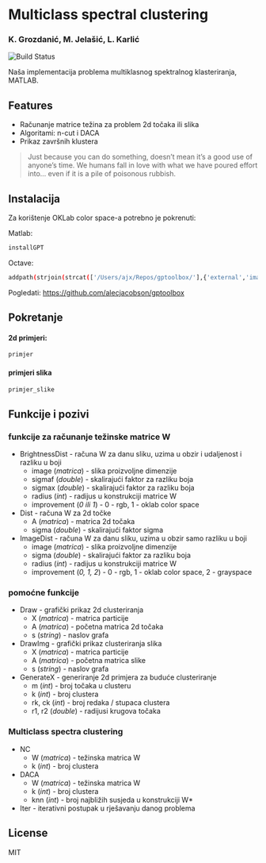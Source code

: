 # Multiclass spectral clustering
### K. Grozdanić, M. Jelašić, L. Karlić

![Build Status](https://travis-ci.org/joemccann/dillinger.svg?branch=master)

Naša implementacija problema multiklasnog spektralnog klasteriranja, MATLAB.

## Features

- Računanje matrice težina za problem 2d točaka ili slika
- Algoritami: n-cut i DACA
- Prikaz završnih klustera



> Just because you can do something, doesn’t mean 
> it’s a good use of anyone’s time. We humans fall 
> in love with what we have poured effort into… 
> even if it is a pile of poisonous rubbish.

## Instalacija

Za korištenje OKLab color space-a potrebno je pokrenuti:

Matlab:
```sh
installGPT
```
Octave:
```sh
addpath(strjoin(strcat(['/Users/ajx/Repos/gptoolbox/'],{'external','imageprocessing', 'images', 'matrix', 'mesh', 'mex', 'quat','utility','wrappers'}),':'))
```
Pogledati: https://github.com/alecjacobson/gptoolbox



## Pokretanje
#### 2d primjeri:
```sh
primjer
```

#### primjeri slika
```sh
primjer_slike
```



## Funkcije i pozivi
### funkcije za računanje težinske matrice W
- BrightnessDist - računa W za danu sliku, uzima u obzir i udaljenost i razliku u boji
    - image (*matrica*) - slika proizvoljne dimenzije
    - sigmaf (*double*) - skalirajući faktor za razliku boja
    - sigmax (*double*) - skalirajući faktor za razliku boja
    - radius (*int*) - radijus u konstrukciji matrice W
    - improvement (*0 ili 1*) - 0 - rgb, 1 - oklab color space
- Dist - računa W za 2d točke
    - A (*matrica*) - matrica 2d točaka
    - sigma (*double*) - skalirajući faktor sigma
- ImageDist - računa W za danu sliku, uzima u obzir samo razliku u boji
    - image (*matrica*) - slika proizvoljne dimenzije
    - sigma (*double*) - skalirajući faktor za razliku boja
    - radius (*int*) - radijus u konstrukciji matrice W
    - improvement (*0, 1, 2*) - 0 - rgb, 1 - oklab color space, 2 - grayspace
    
### pomoćne funkcije
- Draw - grafički prikaz 2d clusteriranja
    - X (*matrica*) - matrica particije
    - A (*matrica*) - početna matrica 2d točaka
    - s (*string*) - naslov grafa
- DrawImg - grafički prikaz clusteriranja slika
    - X (*matrica*) - matrica particije
    - A (*matrica*) - početna matrica slike
    - s (*string*) - naslov grafa
- GenerateX - generiranje 2d primjera za buduće clusteriranje
    - m (*int*) - broj točaka u clusteru
    - k (*int*) - broj clustera
    - rk, ck (*int*) - broj redaka / stupaca clustera
    - r1, r2 (*double*) - radijusi krugova točaka

### Multiclass spectra clustering
- NC
    -  W (*matrica*) - težinska matrica W
    -  k (*int*) - broj clustera
- DACA
    -  W (*matrica*) - težinska matrica W
    -  k (*int*) - broj clustera
    -  knn (*int*) - broj najbližih susjeda u konstrukciji W*
- Iter - iterativni postupak u rješavanju danog problema


## License
MIT
